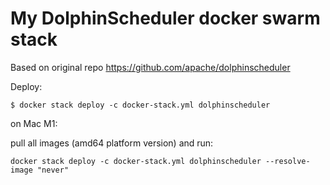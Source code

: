 # My DolphinScheduler docker swarm stack
Based on original repo https://github.com/apache/dolphinscheduler

Deploy:

```$ docker stack deploy -c docker-stack.yml dolphinscheduler```

on Mac M1:

pull all images (amd64 platform version) and run:

```docker stack deploy -c docker-stack.yml dolphinscheduler --resolve-image "never"```